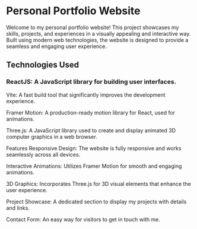 # Personal Portfolio Website

Welcome to my personal portfolio website! This project showcases my skills, projects, and experiences in a visually appealing and interactive way. Built using modern web technologies, the website is designed to provide a seamless and engaging user experience.

## Technologies Used
### ReactJS:  A JavaScript library for building user interfaces.

Vite: A fast build tool that significantly improves the development experience.

Framer Motion: A production-ready motion library for React, used for animations.

Three.js: A JavaScript library used to create and display animated 3D computer graphics in a web browser.

Features
Responsive Design: The website is fully responsive and works seamlessly across all devices.

Interactive Animations: Utilizes Framer Motion for smooth and engaging animations.

3D Graphics: Incorporates Three.js for 3D visual elements that enhance the user experience.

Project Showcase: A dedicated section to display my projects with details and links.

Contact Form: An easy way for visitors to get in touch with me.